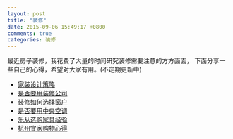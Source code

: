 ```yaml
---
layout: post
title: "装修"
date: 2015-09-06 15:49:17 +0800
comments: true
categories: 装修
---
```


最近房子装修，我花费了大量的时间研究装修需要注意的方方面面，
下面分享一些自己的心得，希望对大家有用。(不定期更新中)

- [家装设计策略](http://blog.linjunhalida.com/blog/design-home/)
- [是否要用装修公司](http://blog.linjunhalida.com/blog/zhuangxiugongshi/)
- [装修如何选择窗户](http://blog.linjunhalida.com/blog/window/)
- [是否要用中央空调](http://blog.linjunhalida.com/blog/vrv/)
- [乐从选购家具经验](http://blog.linjunhalida.com/blog/choose-furniture/)
- [杭州宜家购物心得](http://blog.linjunhalida.com/blog/ikea/)
  
